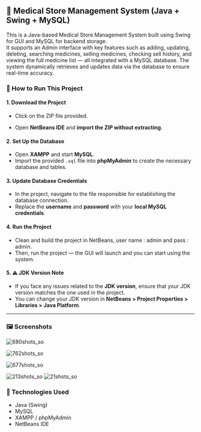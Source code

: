 ## 💊 Medical Store Management System (Java + Swing + MySQL)  
This is a Java-based Medical Store Management System built using Swing for GUI and MySQL for backend storage.  
It supports an Admin interface with key features such as adding, updating, deleting, searching medicines, selling medicines, checking sell history, and viewing the full medicine list — all integrated with a MySQL database. The system dynamically retrieves and updates data via the database to ensure real-time accuracy.

### 🚀 How to Run This Project

#### 1. Download the Project
- Click on the ZIP file provided.

- Open **NetBeans IDE** and **import the ZIP without extracting**.

#### 2. Set Up the Database
- Open **XAMPP** and start **MySQL**.
- Import the provided `.sql` file into **phpMyAdmin** to create the necessary database and tables.

#### 3. Update Database Credentials
- In the project, navigate to the file responsible for establishing the database connection.
- Replace the **username** and **password** with your **local MySQL credentials**.

#### 4. Run the Project
- Clean and build the project in NetBeans, user name : admin and pass : admin.
- Then, run the project — the GUI will launch and you can start using the system.

#### 5. ⚠️ JDK Version Note
- If you face any issues related to the **JDK version**, ensure that your JDK version matches the one used in the project.
- You can change your JDK version in **NetBeans > Project Properties > Libraries > Java Platform**.

---

### 🖼️ Screenshots
![680shots_so](https://github.com/user-attachments/assets/ccba0ff9-1291-4ab7-9fd9-34d35862a34c)

![762shots_so](https://github.com/user-attachments/assets/2e922bc4-1977-49ca-90c4-41199913da92)

![677shots_so](https://github.com/user-attachments/assets/8dfe6519-8bef-48b2-8254-8eda512f29a2)

![213shots_so](https://github.com/user-attachments/assets/079e3944-b78c-4cf6-999f-6d2f6f962a87)
![21shots_so](https://github.com/user-attachments/assets/f46a9077-443e-43eb-8d05-8bd96ae924d9)


### 📁 Technologies Used
- Java (Swing)
- MySQL
- XAMPP / phpMyAdmin
- NetBeans IDE
